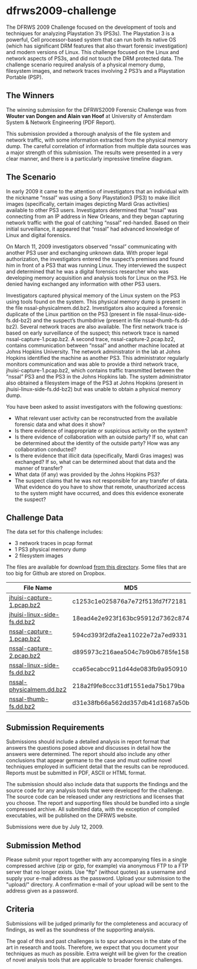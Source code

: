 # dfrws2009-challenge
The DFRWS 2009 Challenge focused on the development of tools and techniques for analyzing Playstation 3’s (PS3s). The Playstation 3 is a powerful, Cell processor-based system that can run both its native OS (which has significant DRM features that also thwart forensic investigation) and modern versions of Linux. This challenge focused on the Linux and network aspects of PS3s, and did not touch the DRM protected data. The challenge scenario required analysis of a physical memory dump, filesystem images, and network traces involving 2 PS3’s and a Playstation Portable (PSP).

## The Winners
The winning submission for the DFRWS2009 Forensic Challenge was from **Wouter van Dongen and Alain van Hoof** at University of Amsterdam System & Network Engineering (PDF Report).

This submission provided a thorough analysis of the file system and network traffic, with some information extracted from the physical memory dump. The careful correlation of information from multiple data sources was a major strength of this submission. The results were presented in a very clear manner, and there is a particularly impressive timeline diagram.

## The Scenario
In early 2009 it came to the attention of investigators that an individual with the nickname “nssal” was using a Sony Playstation3 (PS3) to make illicit images (specifically, certain images depicting Mardi Gras activities) available to other PS3 users.  Investigators determined that “nssal” was connecting from an IP address in New Orleans, and they began capturing network traffic with the goal of catching “nssal” red-handed. Based on their initial surveillance, it appeared that “nssal” had advanced knowledge of Linux and digital forensics. 

On March 11, 2009 investigators observed “nssal” communicating with another PS3 user and exchanging unknown data. With proper legal authorization, the investigators entered the suspect’s premises and found him in front of a PS3 that was running Linux. They interviewed the suspect and determined that he was a digital forensics researcher who was developing memory acquisition and analysis tools for Linux on the PS3. He denied having exchanged any information with other PS3 users.

Investigators captured physical memory of the Linux system on the PS3 using tools found on the system.  This physical memory dump is present in the file nssal-physicalmem.dd.bz2.  Investigators also acquired a forensic duplicate of the Linux partition on the PS3 (present in file nssal-linux-side-fs.dd-bz2) and the suspect’s thumbdrive (present in file nssal-thumb-fs.dd-bz2). Several network traces are also available.  The first network trace is based on early surveillance of the suspect; this network trace is named nssal-capture-1.pcap.bz2. A second trace, nssal-capture-2.pcap.bz2, contains communication between “nssal” and another machine located at Johns Hopkins University.  The network administrator in the lab at Johns Hopkins identified the machine as another PS3.  This administrator regularly monitors communication and was able to provide a third network trace, jhuisi-capture-1.pcap.bz2, which contains traffic transmitted between the “nssal” PS3 and the PS3 in the Johns Hopkins lab.   The system administrator also obtained a filesystem image of the PS3 at Johns Hopkins (present in jhuisi-linux-side-fs.dd-bz2) but was unable to obtain a physical memory dump.

You have been asked to assist investigators with the following questions:

- What relevant user activity can be reconstructed from the available forensic data and what does it show?
- Is there evidence of inappropriate or suspicious activity on the system?
- Is there evidence of collaboration with an outside party? If so, what can be determined about the identity of the outside party? How was any collaboration conducted?
- Is there evidence that illicit data (specifically, Mardi Gras images) was exchanged? If so, what can be determined about that data and the manner of transfer?
- What data (if any) was provided by the Johns Hopkins PS3?
- The suspect claims that he was not responsible for any transfer of data.  What evidence do you have to show that remote, unauthorized access to the system might have occurred, and does this evidence exonerate the suspect?

## Challenge Data
The data set for this challenge includes:

- 3 network traces in pcap format
- 1 PS3 physical memory dump
- 2 filesystem images

The files are available for download [from this directory](https://www.dropbox.com/sh/abbpdpo7vqfidyp/AAA3ouunoR5rXhAqv99p0BCya?dl=0).  Some files that are too big for Github are stored on Dropbox.

| File Name | MD5 |
| --- | --- |
| [jhuisi-capture-1.pcap.bz2](https://www.dropbox.com/s/7y34kulkazm20ko/jhuisi-capture-1.pcap.bz2?dl=0) | c1253c1e025876a7e72f513fd7f72181 | 
| [jhuisi-linux-side-fs.dd.bz2](https://www.dropbox.com/s/ao0h0ptdi1xfz31/jhuisi-linux-side-fs.dd.bz2?dl=0) | 18ead4e2e923f163bc95912d7362c874 |
| [nssal-capture-1.pcap.bz2](nssal-capture-1.pcap.bz2) | 594cd393f2dfa2ea11022e72a7ed9331 | 
| [nssal-capture-2.pcap.bz2](nssal-capture-2.pcap.bz2) | d895973c216aea504c7b90b6785fe158 | 
| [nssal-linux-side-fs.dd.bz2](https://www.dropbox.com/s/s7v9w0n4c1htge3/nssal-linux-side-fs.dd.bz2?dl=0) | cca65ecabcc911d44de083fb9a950910 | 
| [nssal-physicalmem.dd.bz2](https://www.dropbox.com/s/q4yv6omhaypigi9/nssal-physicalmem.dd.bz2?dl=0) | 218a2f9fe8ccc31df1551eda75b179ba | 
| [nssal-thumb-fs.dd.bz2](nssal-thumb-fs.dd.bz2) | d31e38fb66a562dd357db41d1687a50b | 

## Submission Requirements

Submissions should include a detailed analysis in report format that answers the questions posed above and discusses in detail how the answers were determined. The report should also include any other conclusions that appear germane to the case and must outline novel techniques employed in sufficient detail that the results can be reproduced. Reports must be submitted in PDF, ASCII or HTML format.

The submission should also include data that supports the findings and the source code for any analysis tools that were developed for the challenge. The source code can be released under any restrictions and licenses that you choose. The report and supporting files should be bundled into a single compressed archive. All submitted data, with the exception of compiled executables, will be published on the DFRWS website.

Submissions were due by July 12, 2009.

## Submission Method

Please submit your report together with any accompanying files in a single compressed archive (zip or gzip, for example) via anonymous FTP to a FTP server that no longer exists. Use "ftp" (without quotes) as a username and supply your e-mail address as the password. Upload your submission to the "upload/" directory. A confirmation e-mail of your upload will be sent to the address given as a password.

## Criteria

Submissions will be judged primarily for the completeness and accuracy of findings, as well as the soundness of the supporting analysis.

The goal of this and past challenges is to spur advances in the state of the art in research and tools. Therefore, we expect that you document your techniques as much as possible. Extra weight will be given for the creation of novel analysis tools that are applicable to broader forensic challenges.
